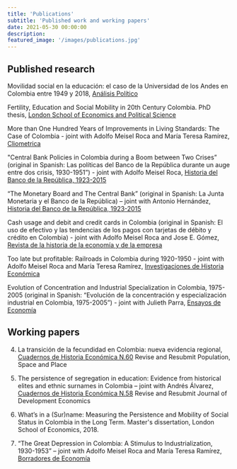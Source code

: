 ```yaml
---
title: 'Publications'
subtitle: 'Published work and working papers'
date: 2021-05-30 00:00:00
description: 
featured_image: '/images/publications.jpg'
---
```

## Published research

Movilidad social en la educación: el caso de la Universidad de los Andes en Colombia entre 1949 y 2018, [Análisis Político](https://revistas.unal.edu.co/index.php/anpol/article/view/112539)

Fertility, Education and Social Mobility in 20th Century Colombia. PhD thesis, [London School of Economics and Political Science](http://etheses.lse.ac.uk/4476/)

More than One Hundred Years of Improvements in Living Standards: The Case of Colombia - joint with
Adolfo Meisel Roca and María Teresa Ramírez, [Cliometrica](https://link.springer.com/article/10.1007/s11698-018-0181-5)

"Central Bank Policies in Colombia during a Boom between Two Crises” (original in
Spanish: Las políticas del Banco de la República durante un auge entre dos crisis,
1930-1951”) - joint with Adolfo Meisel Roca, [Historia del Banco de la República, 1923-2015](https://repositorio.banrep.gov.co/bitstream/handle/20.500.12134/9325/LBR_2017-10.pdf?sequence=1&isAllowed=y#page=96)

“The Monetary Board and The Central Bank” (original in Spanish: La Junta
Monetaria y el Banco de la República) – joint with Antonio Hernández, [Historia del Banco de la República, 1923-2015](https://repositorio.banrep.gov.co/bitstream/handle/20.500.12134/6998/?sequence=1)

Cash usage and debit and credit cards in Colombia (original in Spanish: El uso de efectivo y las tendencias de los pagos con tarjetas de débito y crédito en Colombia) - joint with Adolfo Meisel Roca and Jose E. Gómez, [Revista de la historia de la economía y de la empresa](https://dialnet.unirioja.es/servlet/revista?codigo=10551)

Too late but profitable: Railroads in Colombia during 1920-1950 - joint with
Adolfo Meisel Roca and María Teresa Ramírez, [Investigaciones de Historia Económica](https://www.sciencedirect.com/science/article/abs/pii/S1698698915000600)

Evolution of Concentration and Industrial Specialization in Colombia, 1975-2005
(original in Spanish: “Evolución de la concentración y especialización industrial en
Colombia, 1975-2005”) - joint with Julieth Parra, [Ensayos de Economía](https://revistas.unal.edu.co/index.php/ede/article/view/30901/30982)

## Working papers

4) La transición de la fecundidad en Colombia: nueva evidencia regional, [Cuadernos de Historia Económica N.60](https://repositorio.banrep.gov.co/bitstream/handle/20.500.12134/10696/CHE_60.pdf) Revise and Resubmit Population, Space and Place

3) The persistence of segregation in education: Evidence from historical elites and ethnic surnames in Colombia – joint with Andrés Álvarez, [Cuadernos de Historia Económica N.58](https://repositorio.banrep.gov.co/bitstream/handle/20.500.12134/10641/CHE_58.pdf) Revise and Resubmit Journal of Development Economics

2) What’s in a (Sur)name: Measuring the Persistence and
Mobility of Social Status in Colombia in the Long Term. Master's dissertation, London School of Economics, 2018. 

1) “The Great Depression in Colombia: A Stimulus to Industrialization, 1930-1953” –
joint with Adolfo Meisel Roca and María Teresa Ramírez, [Borradores de Economía](https://economia.uniandes.edu.co/sites/default/files/seminariocede/892.pdf)
